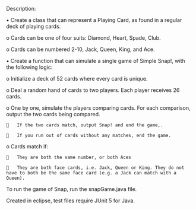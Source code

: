 Description:

•	Create a class that can represent a Playing Card, as found in a regular deck of playing cards.

  o	Cards can be one of four suits: Diamond, Heart, Spade, Club.
  
  o	Cards can be numbered 2-10, Jack, Queen, King, and Ace. 
  
•	Create a function that can simulate a single game of Simple Snap!, with the following logic:

  o	Initialize a deck of 52 cards where every card is unique.
  
  o	Deal a random hand of cards to two players. Each player receives 26 cards.
  
  o	One by one, simulate the players comparing cards. For each comparison, output the two cards being compared.
  
    	If the two cards match, output Snap! and end the game,.
    
    	If you run out of cards without any matches, end the game.
    
  o	Cards match if:
  
    	They are both the same number, or both Aces
    
    	They are both face cards, i.e. Jack, Queen or King. They do not have to both be the same face card (e.g. a Jack can match with a Queen).
    
    
To run the game of Snap, run the snapGame.java file. 

Created in eclipse, test files require JUnit 5 for Java.
